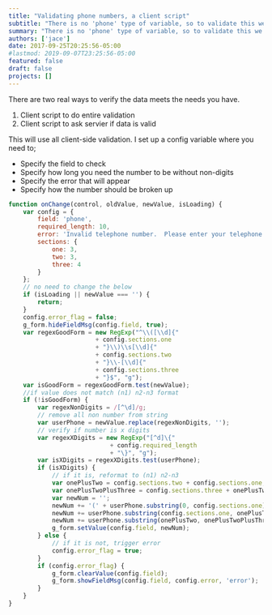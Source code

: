```yaml
---
title: "Validating phone numbers, a client script"
subtitle: "There is no 'phone' type of variable, so to validate this we'll have to manually do it."
summary: "There is no 'phone' type of variable, so to validate this we'll have to manually do it."
authors: ['jace']
date: 2017-09-25T20:25:56-05:00
#lastmod: 2019-09-07T23:25:56-05:00
featured: false
draft: false
projects: []
---
```




There are two real ways to verify the data meets the needs you have.

1.  Client script to do entire validation
2.  Client script to ask servier if data is valid

This will use all client-side validation. I set up a config variable
where you need to;

-   Specify the field to check
-   Specify how long you need the number to be without non-digits
-   Specify the error that will appear
-   Specify how the number should be broken up

```js
function onChange(control, oldValue, newValue, isLoading) {
    var config = {
        field: 'phone',
        required_length: 10,
        error: 'Invalid telephone number.  Please enter your telephone number including area code.',
        sections: {
            one: 3,
            two: 3,
            three: 4
        }
    };
    // no need to change the below
    if (isLoading || newValue === '') {
        return;
    }
    config.error_flag = false;
    g_form.hideFieldMsg(config.field, true);
    var regexGoodForm = new RegExp("^\\([\\d]{"
                        + config.sections.one
                        + "}\\)\\s[\\d]{"
                        + config.sections.two
                        + "}\\-[\\d]{"
                        + config.sections.three
                        + "}$", "g");
    var isGoodForm = regexGoodForm.test(newValue);
    //if value does not match (n1) n2-n3 format
    if (!isGoodForm) {
        var regexNonDigits = /[^\d]/g;
        // remove all non number from string
        var userPhone = newValue.replace(regexNonDigits, '');
        // verify if number is x digits
        var regexXDigits = new RegExp("[^d]\{"
                            + config.required_length
                            + "\}", "g");
        var isXDigits = regexXDigits.test(userPhone);
        if (isXDigits) {
            // if it is, reformat to (n1) n2-n3
            var onePlusTwo = config.sections.two + config.sections.one;
            var onePlusTwoPlusThree = config.sections.three + onePlusTwo;
            var newNum = '';
            newNum += '(' + userPhone.substring(0, config.sections.one) + ') ';
            newNum += userPhone.substring(config.sections.one, onePlusTwo) + '-';
            newNum += userPhone.substring(onePlusTwo, onePlusTwoPlusThree);
            g_form.setValue(config.field, newNum);
        } else {
            // if it is not, trigger error
            config.error_flag = true;
        }
        if (config.error_flag) {
            g_form.clearValue(config.field);
            g_form.showFieldMsg(config.field, config.error, 'error');
        }
    }
}
```
